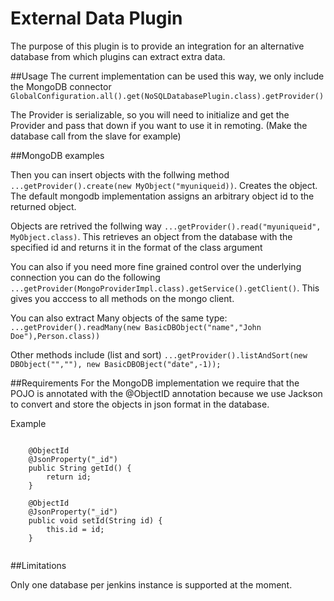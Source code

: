 # External Data Plugin
The purpose of this plugin is to provide an integration for an alternative database from which plugins can extract extra data.

##Usage
The current implementation can be used this way, we only include the MongoDB connector `GlobalConfiguration.all().get(NoSQLDatabasePlugin.class).getProvider()`

The Provider is serializable, so you will need to initialize and get the Provider and pass that down if you want to use it in remoting. (Make the database call from the slave for example)


##MongoDB examples

Then you can insert objects with the follwing method
`...getProvider().create(new MyObject("myuniqueid))`. Creates the object. The default mongodb implementation assigns an arbitrary object id to the returned object. 

Objects are retrived the follwing way
`...getProvider().read("myuniqueid", MyObject.class)`. This retrieves an object from the database with the specified id and returns it in the format of the class argument

You can also if you need more fine grained control over the underlying connection you can do the following
`...getProvider(MongoProviderImpl.class).getService().getClient()`. This gives you acccess to all methods on the mongo client. 

You can also extract Many objects of the same type:
`...getProvider().readMany(new BasicDBObject("name","John Doe"),Person.class))`

Other methods include (list and sort)
`...getProvider().listAndSort(new DBObject("",""), new BasicDBOBject("date",-1));`

##Requirements
For the MongoDB implementation we require that the POJO is annotated with the @ObjectID annotation because we use Jackson to convert and store the objects in json format in the database. 

Example
````

    @ObjectId
    @JsonProperty("_id")
    public String getId() {
        return id;
    }

    @ObjectId
    @JsonProperty("_id")
    public void setId(String id) {
        this.id = id;
    }
    
````

##Limitations

Only one database per jenkins instance is supported at the moment. 